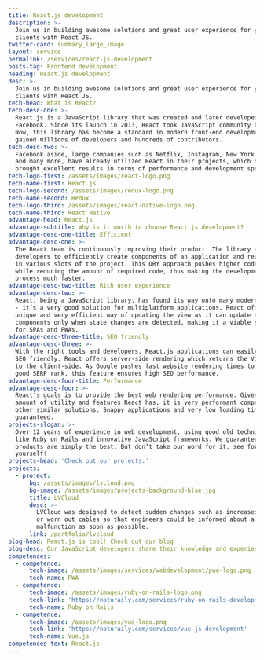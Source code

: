 ```yaml
---
title: React.js development
description: >-
  Join us in building awesome solutions and great user experience for your
  clients with React JS.
twitter-card: summary_large_image
layout: service
permalink: /services/react-js-development
posts-tag: Frontend development
heading: React.js development
desc: >-
  Join us in building awesome solutions and great user experience for your
  clients with React JS.
tech-head: What is React?
tech-desc-one: >-
  React.js is a JavaScript library that was created and later developed at
  Facebook. Since its launch in 2013, React took JavaScript community by storm.
  Now, this library has become a standard in modern front-end development as it
  gained millions of developers and hundreds of contributors.
tech-desc-two: >-
  Facebook aside, large companies such as Netflix, Instagram, New York Times,
  and many more, have already utilized React in their projects, which has
  brought excellent results in terms of performance and development speed.
tech-logo-first: /assets/images/react-logo.png
tech-name-first: React.js
tech-logo-second: /assets/images/redux-logo.png
tech-name-second: Redux
tech-logo-third: /assets/images/react-native-logo.png
tech-name-third: React Native
advantage-head: React.js
advantage-subtitle: Why is it worth to choose React.js development?
advantage-desc-one-title: Efficient
advantage-desc-one: >-
  The React team is continuously improving their product. The library allows
  developers to efficiently create components of an application and reuse them
  in various slots of the project. This DRY approach pushes higher code quality
  while reducing the amount of required code, thus making the development
  process much faster.
advantage-desc-two-title: Rich user experience
advantage-desc-two: >-
  React, being a JavaScript library, has found its way onto many modern devices
  - it’s a very good solution for multiplatform applications. React offers a
  unique and very efficient way of updating the view as it can update separate
  components only when state changes are detected, making it a viable solution
  for SPAs and PWAs.
advantage-desc-three-title: SEO friendly
advantage-desc-three: >-
  With the right tools and developers, React.js applications can easily become
  SEO friendly. React offers server-side rendering which returns the Virtual DOM
  to the client-side. As Google pushes fast website rendering times to maintain
  good SERP rank, this feature ensures high SEO performance.
advantage-desc-four-title: Performance
advantage-desc-four: >-
  React’s goals is to provide the best web rendering performance. Given the
  amount of utility and features React has, it is very performant compared to
  other similar solutions. Snappy applications and very low loading times,
  guaranteed.
projects-slogan: >-
  Over 12 years of experience in web development, using good old technologies
  like Ruby on Rails and innovative JavaScript frameworks. We guarantee our
  products are simply the best. But don’t take our word for it, see for
  yourself!
projects-head: 'Check out our projects:'
projects:
  - project:
      bg: /assets/images/lvcloud.png
      bg-image: /assets/images/projects-background-blue.jpg
      title: LVCloud
      desc: >-
        LVCloud was designed to detect sudden changes such as increased humidity
        or worn out cables so that engineers could be informed about a possible
        malfunction as soon as possible.
      link: /portfolio/lvcloud
blog-head: React.js is cool! Check out our blog
blog-desc: Our JavaScript developers share their knowledge and experience on our blog.
competences:
  - competence:
      tech-image: /assets/images/services/webdevelopment/pwa-logo.png
      tech-name: PWA
  - competence:
      tech-image: /assets/images/ruby-on-rails-logo.png
      tech-link: 'https://naturaily.com/services/ruby-on-rails-development'
      tech-name: Ruby on Rails
  - competence:
      tech-image: /assets/images/vue-logo.png
      tech-link: 'https://naturaily.com/services/vue-js-development'
      tech-name: Vue.js
competences-text: React.js
---
```

